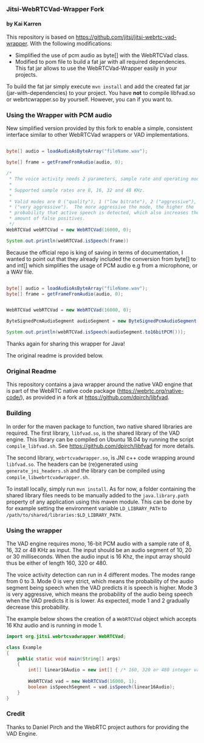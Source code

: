 ### Jitsi-WebRTCVad-Wrapper Fork
#### by Kai Karren

This repository is based on https://github.com/jitsi/jitsi-webrtc-vad-wrapper.
With the following modifications:
- Simplified the use of pcm audio as byte[] with the WebRTCVad class.
- Modified to pom file to build a fat jar with all required dependencies. This fat jar allows to use the WebRTCVad-Wrapper easily in your projects.

To build the fat jar simply execute `mvn install` and add the created fat jar (jar-with-dependencies)
to your project. You have **not** to compile libfvad.so or webrtcwrapper.so by yourself. However, you can if you want to.

### Using the Wrapper with PCM audio

New simplified version provided by this fork to enable a simple, consistent interface similar to other WebRTCVad wrappers or VAD implementations.
```java

byte[] audio = loadAudioAsByteArray("fileName.wav");

byte[] frame = getFrameFromAudio(audio, 0);

/*
 * The voice activity needs 2 parameters, sample rate and operating mode.
 *
 * Supported sample rates are 8, 16, 32 and 48 KHz.
 *
 * Valid modes are 0 ("quality"), 1 ("low bitrate"), 2 ("aggressive"), and 3
 * ("very aggressive").  The more aggressive the mode, the higher the
 * probability that active speech is detected, which also increases the
 * amount of false positives.
 */
WebRTCVad webRTCVad = new WebRTCVad(16000, 0);

System.out.println(webRTCVad.isSpeech(frame))

```


Because the official repo is king of saving in terms of documentation, I wanted to point out
that they already included the conversion from byte[] to and int[] which simplifies
the usage of PCM audio e.g from a microphone, or a WAV file. 

```java

byte[] audio = loadAudioAsByteArray("fileName.wav");
byte[] frame = getFrameFromAudio(audio, 0);


WebRTCVad webRTCVad = new WebRTCVad(16000, 0);

ByteSignedPcmAudioSegment audioSegment = new ByteSignedPcmAudioSegment(frame);

System.out.println(webRTCVad.isSpeech(audioSegment.to16bitPCM()));
```

Thanks again for sharing this wrapper for Java!

The original readme is provided below.

### Original Readme

This repository contains a java wrapper around the native VAD engine that is
part of the WebRTC native code package (https://webrtc.org/native-code/), 
as provided in a fork at https://github.com/dpirch/libfvad.

### Building

In order for the maven package to function, two native shared libraries are
required. The first library, `libfvad.so`, is the shared library of the VAD 
engine. This library can be compiled on Ubuntu 18.04 by running the script  
`compile_libfvad.sh`. See https://github.com/dpirch/libfvad for more details.

The second library, `webrtcvadwrapper.so`, is JNI c++ code wrapping around
`libfvad.so`. The headers can be (re)generated using `generate_jni_headers.sh` 
and the library can be compiled using `compile_libwebrtcvadwrapper.sh`.

To install locally, simply run `mvn install`. As for now, a folder containing 
the shared library files needs to be manually added to the `java.library.path` 
property of any application using this maven module. This can be done by
for example setting the environment variable `LD_LIBRARY_PATH` to 
`/path/to/shared/libraries:$LD_LIBRARY_PATH`.

### Using the wrapper


The VAD engine requires mono, 16-bit PCM audio with a sample rate of 8, 16, 32
or 48 KHz as input. The input should be an audio segment of 10, 20 or 30 
milliseconds. When the audio input is 16 Khz, the input array should thus be 
either of length 160, 320 or 480. 

The voice activity detection can run in 4 different modes. The modes range from 
0 to 3. Mode 0 is very strict, which means the probability of the audio segment
being speech when the VAD predicts it is speech is higher. Mode 3 is very
aggressive, which means the probability of the audio being speech when the
VAD predicts it is is lower. As expected, mode 1 and 2 gradually decrease
this probability.

The example below shows the creation of a `WebRTCVad` object which accepts
16 Khz audio and is running in mode 1.

```java
import org.jitsi.webrtcvadwrapper.WebRTCVad;

class Example
{
    public static void main(String[] args)
    {
        int[] linear16Audio = new int[] { /* 160, 320 or 480 integer values */ };
        
        WebRTCVad vad = new WebRTCVad(16000, 1);
        boolean isSpeechSegment = vad.isSpeech(linear16Audio);
    }    
}
```

### Credit

Thanks to Daniel Pirch and the WebRTC project authors for providing the
VAD Engine. 

